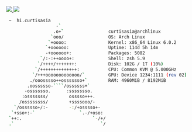 <a href="https://cts.blue#gh-light-mode-only">
  <img src="https://user-images.githubusercontent.com/71839629/196844998-99f95a65-2bfe-4f77-a964-76e3baa04442.png#gh-light-mode-only">
</a>
<a href="https://cts.blue#gh-dark-mode-only">
  <img src="https://user-images.githubusercontent.com/71839629/196845057-cd199f9f-1b2c-421c-90c4-82285385e063.png#gh-dark-mode-only">
</a>

```bash
 ~  hi.curtisasia
                   -`
                  .o+`                 curtisasia@archlinux
                 `ooo/                 OS: Arch Linux
                `+oooo:                Kernel: x86_64 Linux 6.0.2
               `+oooooo:               Uptime: 114d 5h 14m
               -+oooooo+:              Packages: 5082
             `/:-:++oooo+:             Shell: zsh 5.9
            `/++++/+++++++:            Disk: 102G / 1T (10%)
           `/++++++++++++++:           CPU: Common KVM @ 5.000GHz
          `/+++ooooooooooooo/`         GPU: Device 1234:1111 (rev 02)
         ./ooosssso++osssssso+`        RAM: 4960MiB / 8192MiB
        .oossssso-````/ossssss+`
       -osssssso.      :ssssssso.
      :osssssss/        osssso+++.
     /ossssssss/        +ssssooo/-
   `/ossssso+/:-        -:/+osssso+-
  `+sso+:-`                 `.-/+oso:
 `++:.                           `-/+/
 .`                                 `/
```
